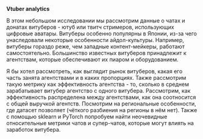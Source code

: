 **Vtuber analytics**

В этом небольшом исследовании мы рассмотрим данные о чатах и донатах витуберов - ютуб или твитч стримеров, использующих цифровые аватары. Витуберы особенно популярны в Японии, из-за чего унаследовали некоторые особенности айдол-культуры. Например, витуберы гораздо реже, чем западные контент-мейкеры, работают самостоятельно. Большинство известных витуберов принадлежит к агентствам, которые обеспечивают их пиаром и оборудованием.

Я бы хотел рассмотреть, как выглядит рынок витуберов, какая его часть занята агентствами и в каких пропорциях. Также рассмотрим такую метрику как эффективность агентства - то, сколько в среднем зарабатывает витубер агентство с одного витубера. Рассмотрим, как эффективность распределена между агентствами, как она соотносится с общей выручкой агентств. Посмотрим на региональные особенности, где датасет позволяет (чёткого разбиения на регионы в нём нет). Также с помощью sklearn и PyTorch попробуем найти неочевидные относительные метрики чатов и супер-чатов, которые могут влиять на заработок витубера.
